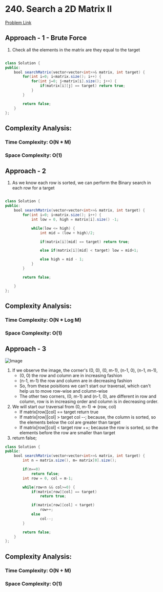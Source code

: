 # 240. Search a 2D Matrix II

[Problem Link](https://leetcode.com/problems/search-a-2d-matrix-ii/)

## Approach - 1 - Brute Force

1. Check all the elements in the matrix are they equal to the target

```Java

class Solution {
public:
    bool searchMatrix(vector<vector<int>>& matrix, int target) {
        for(int i=0; i<matrix.size(); i++) {
            for(int j=0; j<matrix[i].size(); j++) {
                if(matrix[i][j] == target) return true;
            }
        }

        return false;
    }
};

```

## Complexity Analysis:

### Time Complexity: O(N \* M)

### Space Complexity: O(1)

## Approach - 2

1. As we know each row is sorted, we can perform the Binary search in each row for a target

```Java

class Solution {
public:
    bool searchMatrix(vector<vector<int>>& matrix, int target) {
        for(int i=0; i<matrix.size(); i++) {
            int low = 0, high = matrix[i].size() -1;

            while(low <= high) {
                int mid = (low + high)/2;

                if(matrix[i][mid] == target) return true;

                else if(matrix[i][mid] < target) low = mid+1;

                else high = mid - 1;
            }
        }

        return false;

    }
};

```

## Complexity Analysis:

### Time Complexity: O(N \* Log M)

### Space Complexity: O(1)

## Approach - 3

![Image](https://static.takeuforward.org/wp/uploads/2023/08/table.png)

1. If we observe the image, the corner's (0, 0), (0, m-1), (n-1, 0), (n-1, m-1),
   - (0, 0) the row and column are in increasing fashion
   - (n-1, m-1) the row and column are in decreasing fashion
   - So, from these poisitions we can't start our traversal, which can't help us to move row-wise and column-wise
   - The other two corners, (0, m-1) and (n-1, 0), are different in row and column, row is in increasing order and column is in decreasing order.
2. We will start our traversal from (0, m-1) => (row, col)
   - If matrix[row][col] == target return true
   - If matrix[row][col] > target col --; because, the column is sorted, so the elements below the col are greater than target
   - If matrix[row][col] < target row ++; because the row is sorted, so the elements before the row are smaller than target
3. return false;

```Java
class Solution {
public:
    bool searchMatrix(vector<vector<int>>& matrix, int target) {
        int n = matrix.size(), m= matrix[0].size();

        if(n==0)
            return false;
        int row = 0, col = m-1;

        while(row<n && col>=0) {
            if(matrix[row][col] == target)
                return true;

            if(matrix[row][col] < target)
                row++;
            else
                col--;
        }

        return false;
    }
};

```

## Complexity Analysis:

### Time Complexity: O(N + M)

### Space Complexity: O(1)
